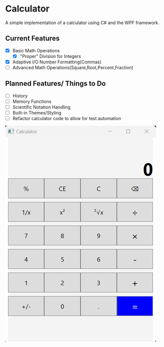 # Calculator
A simple implementation of a calculator using C# and the WPF framework.
## Current Features
- [x] Basic Math Operations
    - [x] "Proper" Division for Integers
- [x] Adaptive I/O Number Formatting(Commas)
- [ ] Advanced Math Operations(Square,Root,Percent,Fraction)
## Planned Features/ Things to Do
- [ ] History
- [ ] Memory Functions
- [ ] Scientific Notation Handling 
- [ ] Built-in Themes/Styling
- [ ] Refactor calculator code to allow for test automation
<img src = "https://github.com/MatthewMing11/Calculator/blob/main/calculator.png?raw=true">
